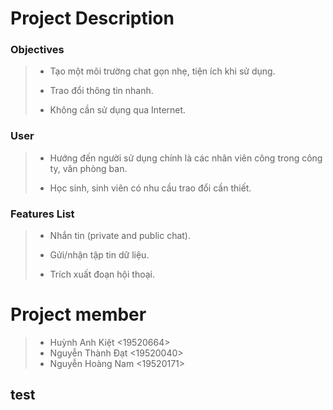 # Project Description
### Objectives
> - Tạo một môi trường chat gọn nhẹ, tiện ích khi sử dụng.
>
> - Trao đổi thông tin nhanh.
>
> - Không cần sử dụng qua Internet.
### User
> - Hướng đến người sử dụng chính là các nhân viên công trong công ty, văn phòng ban.
>
> - Học sinh, sinh viên có nhu cầu trao đổi cần thiết.
### Features List
> - Nhắn tin (private and public chat).
>
> - Gửi/nhận tập tin dữ liệu.
>
> - Trích xuất đoạn hội thoại.
# Project member
> - Huỳnh Anh Kiệt <19520664>
> - Nguyễn Thành Đạt <19520040>
> - Nguyễn Hoàng Nam <19520171>

## test
